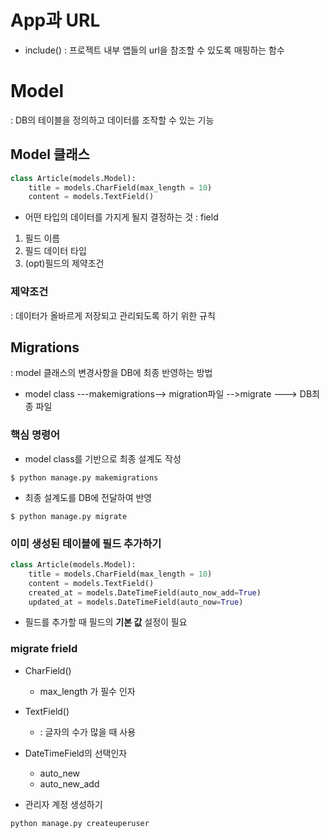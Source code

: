 # App과 URL

- include()
: 프로젝트 내부 앱들의 url을 참조할 수 있도록 매핑하는 함수

# Model
: DB의 테이블을 정의하고 데이터를 조작할 수 있는 기능
## Model 클래스
```python
class Article(models.Model):
    title = models.CharField(max_length = 10)
    content = models.TextField()
```
- 어떤 타입의 데이터를 가지게 될지 결정하는 것 : field
1. 필드 이름
2. 필드 데이터 타입
3. (opt)필드의 제약조건

### 제약조건
: 데이터가 올바르게 저장되고 관리되도록 하기 위한 규칙

## Migrations
: model 클래스의 변경사항을 DB에 최종 반영하는 방법
- model class ---makemigrations--> migration파일 -->migrate ---> DB최종 파일
### 핵심 명령어 
- model class를 기반으로 최종 설계도 작성
```
$ python manage.py makemigrations
```
- 최종 설계도를 DB에 전달하여 반영
```
$ python manage.py migrate
```

### 이미 생성된 테이블에 필드 추가하기
```python
class Article(models.Model):
    title = models.CharField(max_length = 10)
    content = models.TextField()
    created_at = models.DateTimeField(auto_now_add=True)
    updated_at = models.DateTimeField(auto_now=True)
```
- 필드를 추가할 때 필드의 **기본 값** 설정이 필요 

### migrate frield
- CharField()
  - max_length 가 필수 인자
- TextField()
  - : 글자의 수가 많을 때 사용
- DateTimeField의 선택인자
  - auto_new
  - auto_new_add

- 관리자 계정 생성하기
```
python manage.py createuperuser
```

